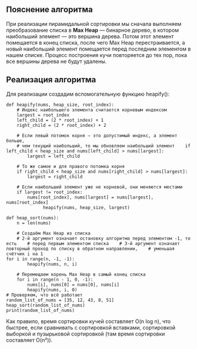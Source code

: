 ## Пояснение алгоритма

При реализации пирамидальной сортировки мы сначала выполняем преобразование списка в **Max Heap** — бинарное дерево, в котором наибольший элемент — это вершина дерева. Потом этот элемент помещается в конец списка, после чего Max Heap перестраивается, а новый наибольший элемент помещается перед последним элементом в нашем списке. Процесс построения кучи повторяется до тех пор, пока все вершины дерева не будут удалены.

## Реализация алгоритма

Для реализации создадим вспомогательную функцию heapify():

```
def heapify(nums, heap_size, root_index):    
    # Индекс наибольшего элемента считается корневым индексом  
    largest = root_index  
    left_child = (2 * root_index) + 1  
    right_child = (2 * root_index) + 2  
  
    # Если левый потомок корня — это допустимый индекс, а элемент больше,  
    # чем текущий наибольший, то мы обновляем наибольший элемент    if left_child < heap_size and nums[left_child] > nums[largest]:  
        largest = left_child  
  
    # То же самое и для правого потомка корня  
    if right_child < heap_size and nums[right_child] > nums[largest]:  
        largest = right_child  
  
    # Если наибольший элемент уже не корневой, они меняются местами  
    if largest != root_index:  
        nums[root_index], nums[largest] = nums[largest], nums[root_index]  
              heapify(nums, heap_size, largest)  
  
def heap_sort(nums):    
    n = len(nums)  
  
    # Создаём Max Heap из списка  
    # 2-й аргумент означает остановку алгоритма перед элементом -1, то есть    # перед первым элементом списка    # 3-й аргумент означает повторный проход по списку в обратном направлении,    # уменьшая счётчик i на 1   
for i in range(n, -1, -1):  
        heapify(nums, n, i)  
  
    # Перемещаем корень Max Heap в самый конец списка  
    for i in range(n - 1, 0, -1):  
        nums[i], nums[0] = nums[0], nums[i]  
        heapify(nums, i, 0)
# Проверяем, что всё работает
random_list_of_nums = [35, 12, 43, 8, 51]  
heap_sort(random_list_of_nums)  
print(random_list_of_nums)
```


Как правило, время сортировки кучей составляет O(n log n), что быстрее, если сравнивать с сортировкой вставками, сортировкой выборкой и пузырьковой сортировкой (там время сортировки составляет O(n²)).